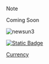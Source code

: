 >[!NOTE]
>Coming Soon

![newsun3](https://github.com/user-attachments/assets/f6227953-3455-453c-b4a4-c8c180846d0a)

<a href="Documentation/Currency.md" target="_blank">
  <img alt="Static Badge" src="https://img.shields.io/badge/Currency-ORANGE?style=for-the-badge&color=%23fa6900&link=https%3A%2F%2Fgithub.com%2FSoneyBun%2FSunCalc-V3%2Fblob%2Fmaster%2FDocumentation%2FCurrency.md">

</a>






<!-- Currency is for SunGames --> 
[Currency](Documentation/Currency.md)
